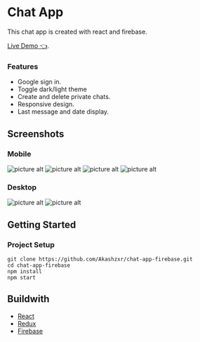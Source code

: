 # Chat App

This chat app is created with react and firebase.

[Live Demo 👈](https://chat-app-ktdl.onrender.com/#/app).

### Features

* Google sign in.
* Toggle dark/light theme
* Create and delete private chats.
* Responsive design.
* Last message and date display.

## Screenshots

### Mobile

![picture alt](/src/images/mobile1.jpg)
![picture alt](/src/images/mobile2.jpg)
![picture alt](/src/images/mobile3.jpg)
![picture alt](/src/images/mobile4.jpg)

### Desktop

![picture alt](/src/images/desk1.png)
![picture alt](/src/images/desk2.png)

## Getting Started

### Project Setup

```
git clone https://github.com/Akashzxr/chat-app-firebase.git
cd chat-app-firebase
npm install
npm start
```

## Buildwith
- [React](https://reactjs.org/)
- [Redux](https://redux.js.org/)
- [Firebase](https://firebase.google.com/)
